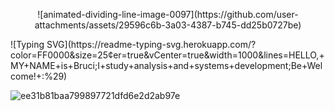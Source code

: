 

<p style="text-align: center;">
    ![animated-dividing-line-image-0097](https://github.com/user-attachments/assets/29596c6b-3a03-4387-b745-dd25b0727be)
</p>
![Typing SVG](https://readme-typing-svg.herokuapp.com/?color=FF0000&size=25&center=true&vCenter=true&width=1000&lines=HELLO,+MY+NAME+is+Bruci;I+study+analysis+and+systems+development;Be+Welcome!+:%29)

![ee31b81baa799897721dfd6e2d2ab97e](https://github.com/user-attachments/assets/7788b852-bb36-4bfd-a016-f284d6dca03b)









